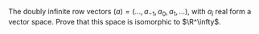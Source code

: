 The doubly infinite row vectors $(a)=(\dots,a_{-1},a_{0},a_{1},\dots)$, with $a_i$ real form a vector space. Prove that this space is isomorphic to $\R^\infty$.